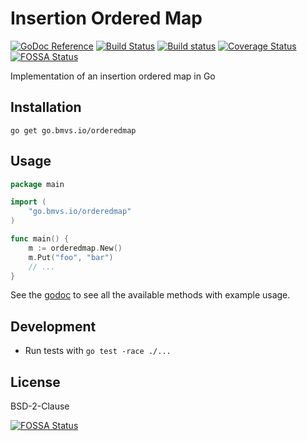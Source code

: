 # Insertion Ordered Map

[![GoDoc Reference](https://godoc.org/go.bmvs.io/orderedmap?status.svg)](http://godoc.org/go.bmvs.io/orderedmap) [![Build Status](https://travis-ci.com/brunomvsouza/orderedmap.go.svg?branch=master)](https://travis-ci.com/brunomvsouza/orderedmap.go) [![Build status](https://ci.appveyor.com/api/projects/status/m7c7tlk6bdfh3p35/branch/master?svg=true)](https://ci.appveyor.com/project/brunomvsouza/orderedmap-go/branch/master) [![Coverage Status](https://coveralls.io/repos/github/brunomvsouza/orderedmap.go/badge.svg?branch=master)](https://coveralls.io/github/brunomvsouza/orderedmap.go)
[![FOSSA Status](https://app.fossa.io/api/projects/git%2Bgithub.com%2Fbrunomvsouza%2Forderedmap.go.svg?type=shield)](https://app.fossa.io/projects/git%2Bgithub.com%2Fbrunomvsouza%2Forderedmap.go?ref=badge_shield)

Implementation of an insertion ordered map in Go

## Installation

```
go get go.bmvs.io/orderedmap
```

## Usage

```go
package main

import (
	"go.bmvs.io/orderedmap"
)

func main() {
	m := orderedmap.New()
	m.Put("foo", "bar")
	// ...
}
```

See the [godoc](https://godoc.org/go.bmvs.io/orderedmap) to see all the available methods with example usage.

## Development

- Run tests with `go test -race ./...`

## License

BSD-2-Clause


[![FOSSA Status](https://app.fossa.io/api/projects/git%2Bgithub.com%2Fbrunomvsouza%2Forderedmap.go.svg?type=large)](https://app.fossa.io/projects/git%2Bgithub.com%2Fbrunomvsouza%2Forderedmap.go?ref=badge_large)